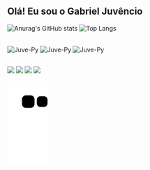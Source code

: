 ## Olá! Eu sou o Gabriel Juvêncio

![Anurag's GitHub stats](https://github-readme-stats.vercel.app/api?username=juvxncio&show_icons=true&theme=dracula)
![Top Langs](https://github-readme-stats.vercel.app/api/top-langs/?username=juvxncio&&layout=compact&theme=dracula)

<div style="display: inline_block"><br>
  <img align="center" alt="Juve-Py" height="30" width="30" src="https://cdn.jsdelivr.net/gh/devicons/devicon@latest/icons/python/python-original.svg" />
  <img align="center" alt="Juve-Py" height="30" width="30" src="https://cdn.jsdelivr.net/gh/devicons/devicon@latest/icons/html5/html5-original.svg" />
  <img align="center" alt="Juve-Py" height="30" width="30" src="https://cdn.jsdelivr.net/gh/devicons/devicon@latest/icons/css3/css3-original.svg" />
</div>

##

<div>
  <a href= "https://www.instagram.com/juvxncio" target="_blank"><image src= "https://img.shields.io/badge/Instagram-E4405F?style=for-the-badge&logo=instagram&logoColor=white" target="_blank"></a>
  <a href= "https://https://www.twitch.tv/juvxncio" target="_blank"><image src= "https://img.shields.io/badge/Twitch-9146FF?style=for-the-badge&logo=twitch&logoColor=white" target="_blank"></a>
  <a href= "mailto:bieljuvencio@gmail.com" target="_blank"><image src= "https://img.shields.io/badge/Gmail-D14836?style=for-the-badge&logo=gmail&logoColor=white"></a>
  <a href= "https://www.linkedin.com/in/bieljuvencio/" target="_blank"><image src= "https://img.shields.io/badge/LinkedIn-0077B5?style=for-the-badge&logo=linkedin&logoColor=white" target="_blank"></a>
</div>

![Snake animation](https://github.com/juvxncio/juvxncio/blob/output/github-contribution-grid-snake.svg)
